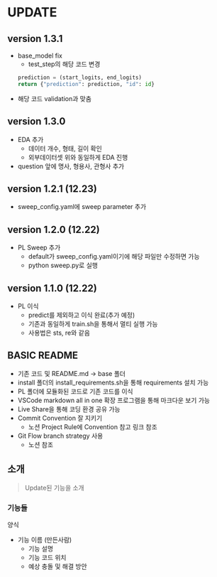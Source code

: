 # UPDATE
## version 1.3.1
* base_model fix
  * test_step의 해당 코드 변경
  ~~~python
  prediction = (start_logits, end_logits)
  return {"prediction": prediction, "id": id}
  ~~~
 * 해당 코드 validation과 맞춤

## version 1.3.0
* EDA 추가
  * 데이터 개수, 형태, 길이 확인
  * 외부데이터셋 위와 동일하게 EDA 진행
* question 앞에 명사, 형용사, 관형사 추가

## version 1.2.1 (12.23)
* sweep_config.yaml에 sweep parameter 추가

## version 1.2.0 (12.22)
* PL Sweep 추가
  * default가 sweep_config.yaml이기에 해당 파일만 수정하면 가능
  * python sweep.py로 실행

## version 1.1.0 (12.22)
* PL 이식
  * predict를 제외하고 이식 완료(추가 예정)
  * 기존과 동일하게 train.sh을 통해서 멀티 실행 가능
  * 사용법은 sts, re와 같음

## BASIC README
* 기존 코드 및 README.md -> base 폴더
* install 폴더의 install_requirements.sh을 통해 requirements 설치 가능
* PL 폴더에 모듈화된 코드로 기존 코드를 이식
* VSCode markdown all in one 확장 프로그램을 통해 마크다운 보기 가능
* Live Share을 통해 코딩 환경 공유 가능
* Commit Convention 잘 지키기
  * 노션 Project Rule에 Convention 참고 링크 참조
* Git Flow branch strategy 사용
  * 노션 참조
## 소개

> Update된 기능을 소개

### 기능들
양식

* 기능 이름 (만든사람)
  * 기능 설명
  * 기능 코드 위치
  * 예상 충돌 및 해결 방안
